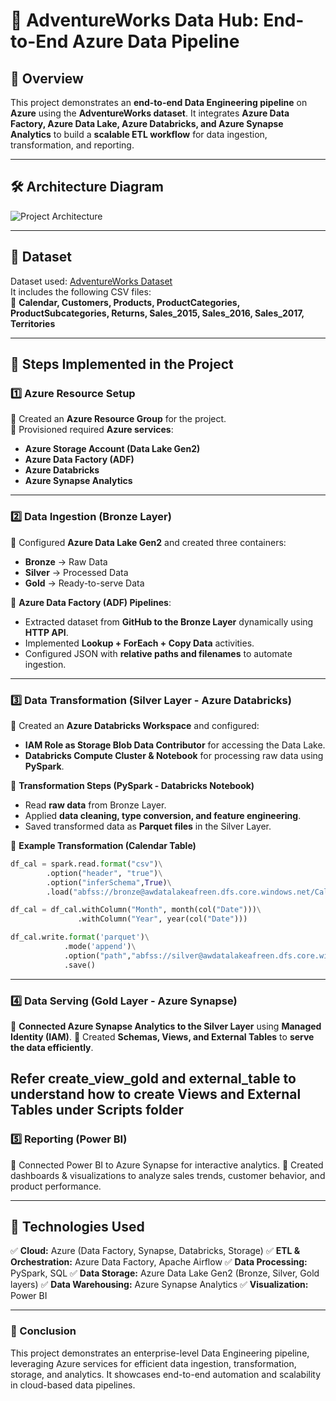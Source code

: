 # 🚀 AdventureWorks Data Hub: End-to-End Azure Data Pipeline  

## 📌 Overview  
This project demonstrates an **end-to-end Data Engineering pipeline** on **Azure** using the **AdventureWorks dataset**. It integrates **Azure Data Factory, Azure Data Lake, Azure Databricks, and Azure Synapse Analytics** to build a **scalable ETL workflow** for data ingestion, transformation, and reporting.  

---

## **🛠 Architecture Diagram**  
![Project Architecture](<Insert Link to Architecture Image>)  

---

## **📂 Dataset**  
Dataset used: [AdventureWorks Dataset](https://www.kaggle.com/datasets/ukveteran/adventure-works)  
It includes the following CSV files:  
📌 **Calendar, Customers, Products, ProductCategories, ProductSubcategories, Returns, Sales_2015, Sales_2016, Sales_2017, Territories**  

---

## **📌 Steps Implemented in the Project**  

### **1️⃣ Azure Resource Setup**  
🔹 Created an **Azure Resource Group** for the project.  
🔹 Provisioned required **Azure services**:  
   - **Azure Storage Account (Data Lake Gen2)**
   - **Azure Data Factory (ADF)**
   - **Azure Databricks**
   - **Azure Synapse Analytics**  

---

### **2️⃣ Data Ingestion (Bronze Layer)**
🔹 Configured **Azure Data Lake Gen2** and created three containers:  
   - **Bronze** → Raw Data  
   - **Silver** → Processed Data  
   - **Gold** → Ready-to-serve Data  

🔹 **Azure Data Factory (ADF) Pipelines**:
   - Extracted dataset from **GitHub to the Bronze Layer** dynamically using **HTTP API**.  
   - Implemented **Lookup + ForEach + Copy Data** activities.  
   - Configured JSON with **relative paths and filenames** to automate ingestion.  

---

### **3️⃣ Data Transformation (Silver Layer - Azure Databricks)**
🔹 Created an **Azure Databricks Workspace** and configured:  
   - **IAM Role as Storage Blob Data Contributor** for accessing the Data Lake.  
   - **Databricks Compute Cluster & Notebook** for processing raw data using **PySpark**.  

🔹 **Transformation Steps (PySpark - Databricks Notebook)**
   - Read **raw data** from Bronze Layer.  
   - Applied **data cleaning, type conversion, and feature engineering**.  
   - Saved transformed data as **Parquet files** in the Silver Layer.  

📌 **Example Transformation (Calendar Table)**  

```python
df_cal = spark.read.format("csv")\
        .option("header", "true")\
        .option("inferSchema",True)\
        .load("abfss://bronze@awdatalakeafreen.dfs.core.windows.net/Calendar")

df_cal = df_cal.withColumn("Month", month(col("Date")))\
               .withColumn("Year", year(col("Date")))

df_cal.write.format('parquet')\
            .mode('append')\
            .option("path","abfss://silver@awdatalakeafreen.dfs.core.windows.net/Calendar")\
            .save()
```
---

### **4️⃣ Data Serving (Gold Layer - Azure Synapse)**
🔹 **Connected Azure Synapse Analytics to the Silver Layer** using **Managed Identity (IAM)**.
🔹 Created **Schemas, Views, and External Tables** to **serve the data efficiently**.

**Refer create_view_gold and external_table to understand how to create Views and External Tables under Scripts folder**
---

### **5️⃣ Reporting (Power BI)**
🔹 Connected Power BI to Azure Synapse for interactive analytics.
🔹 Created dashboards & visualizations to analyze sales trends, customer behavior, and product performance.

---

## **📌 Technologies Used**
✅ **Cloud:** Azure (Data Factory, Synapse, Databricks, Storage)
✅ **ETL & Orchestration:** Azure Data Factory, Apache Airflow
✅ **Data Processing:** PySpark, SQL
✅ **Data Storage:** Azure Data Lake Gen2 (Bronze, Silver, Gold layers)
✅ **Data Warehousing:** Azure Synapse Analytics
✅ **Visualization:** Power BI

---

### **🚀 Conclusion**
This project demonstrates an enterprise-level Data Engineering pipeline, leveraging Azure services for efficient data ingestion, transformation, storage, and analytics. It showcases end-to-end automation and scalability in cloud-based data pipelines.
